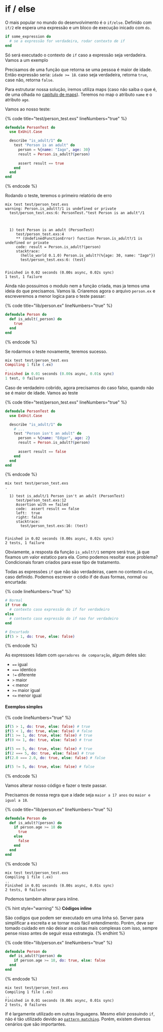 # if / else

O mais popular no mundo do desenvolvimento é o `if/else`. Definido com `if/2` ele espera uma expressão e um bloco de execução inicado com `do`.

```elixir
if some_expression do
  # se a expressão for verdadeira, rodar contexto de if
end
```

Só será executado o contexto de `if` caso a expressão seja verdadeira. Vamos a um exemplo

Precisamos de uma função que retorna se uma pessoa é maior de idade. Então expressão seria: `idade >= 18`. caso seja verdadeira, retorna `true`, case não, retorna `false`.

Para estruturar nossa solução, iremos utiliza maps (caso não saiba o que é, de uma olhada no [capitulo de maps](../map.md)). Teremos no map o atributo `name` e o atributo `age`.&#x20;

Vamos ao nosso teste:

{% code title="test/person_test.exs" lineNumbers="true" %}
```elixir
defmodule PersonTest do
  use ExUnit.Case

  describe "is_adult/1" do
    test "Person is an adult" do
      person = %{name: "Iago", age: 30}
      result = Person.is_adult?(person)
  
      assert result == true
    end
  end
end
```
{% endcode %}

Rodando o teste, teremos o primeiro relatório de erro

```shell
mix test test/person_test.exs
warning: Person.is_adult?/1 is undefined or private
  test/person_test.exs:6: PersonTest."test Person is an adult"/1



  1) test Person is an adult (PersonTest)
     test/person_test.exs:4
     ** (UndefinedFunctionError) function Person.is_adult?/1 is undefined or private
     code: result = Person.is_adult?(person)
     stacktrace:
       (hello_world 0.1.0) Person.is_adult?(%{age: 30, name: "Iago"})
       test/person_test.exs:6: (test)


Finished in 0.02 seconds (0.00s async, 0.02s sync)
1 test, 1 failure
```

Ainda não possuimos o modulo nem a função criada, mas ja temos uma ideia do que precisamos. Vamos lá. Criaremos agora o arquivo `person.ex` e escreveremos a menor logica para o teste passar:

{% code title="lib/person.ex" lineNumbers="true" %}
```elixir
defmodule Person do
  def is_adult(_person) do
    true
  end
end
```
{% endcode %}

Se rodarmos o teste novamente, teremos sucesso.

```elixir
mix test test/person_test.exs
Compiling 1 file (.ex)
.
Finished in 0.01 seconds (0.00s async, 0.01s sync)
1 test, 0 failures
```

Caso de verdadeiro cobrido, agora precisamos do caso falso, quando não se é maior de idade. Vamos ao teste

{% code title="test/person_test.exs" lineNumbers="true" %}
```elixir
defmodule PersonTest do
  use ExUnit.Case

  describe "is_adult/1" do
    # ...
    test "Person isn't an adult" do
      person = %{name: "Edgar", age: 2}
      result = Person.is_adult?(person)
  
      assert result == false
    end
  end
end
```
{% endcode %}

```shell
mix test test/person_test.exs
.

  1) test is_adult/1 Person isn't an adult (PersonTest)
     test/person_test.exs:12
     Assertion with == failed
     code:  assert result == false
     left:  true
     right: false
     stacktrace:
       test/person_test.exs:16: (test)


Finished in 0.02 seconds (0.00s async, 0.02s sync)
2 tests, 1 failure
```

Obviamente, a resposta da função `is_adult?/1` sempre será true, já que fixamos um valor estatico para ela. Como podemos resoltar esse problema? Condicionais foram criados para esse tipo de tratamento.&#x20;

Todas as expressões `if` que não são verdadeiras, caem no contexto `else`, caso definido. Podemos escrever o códio if de duas formas, normal ou encurtada:

{% code lineNumbers="true" %}
```elixir
# Normal
if true do
  # contexto caso expressão do if for verdadeiro
else
  # contexto caso expressão do if nao for verdadeiro
end

# Encurtado
if(5 > 1, do: true, else: false)
```
{% endcode %}

As expressoes lidam com `operadores de comparação`, algum deles são:

* `==` igual
* `===` identico
* `!=` diferente
* `>` maior
* `<` menor
* `>=` maior igual
* `<=` menor igual

#### Exemplos simples

{% code lineNumbers="true" %}
```elixir
if(5 > 1, do: true, else: false) # true
if(5 < 1, do: true, else: false) # false
if(1 >= 1, do: true, else: false) # true
if(0 <= 1, do: true, else: false) # true

if(5 == 5, do: true, else: false) # true
if(2 === 5, do: true, else: false) # true
if(2.0 === 2.0, do: true, else: false) # false

if(5 != 5, do: true, else: false) # false
```
{% endcode %}

Vamos alterar nosso código e fazer o teste passar.

Precisamos de nossa regra que a idade seja `maior a 17 anos` ou `maior e igual a 18`.&#x20;

{% code title="lib/person.ex" lineNumbers="true" %}
```elixir
defmodule Person do
  def is_adult?(person) do
    if person.age >= 18 do
      true
    else
      false
    end
  end
end
```
{% endcode %}

```shell
mix test test/person_test.exs
Compiling 1 file (.ex)
..
Finished in 0.01 seconds (0.00s async, 0.01s sync)
2 tests, 0 failures
```

Podemos também alterar para inline.&#x20;

{% hint style="warning" %}
**Códigos inline**

São codigos que podem ser executado em uma linha só. Server para simplificar a escreita e se tornar mais fácil entendimento. Porém, deve ser tomado cuidado em não deixar as coisas mais complexas com isso, sempre pense nisso antes de seguir essa estrategia.
{% endhint %}

{% code title="lib/person.ex" lineNumbers="true" %}
```elixir
defmodule Person do
  def is_adult?(person) do
    if person.age >= 18, do: true, else: false
  end
end
```
{% endcode %}

```shell
mix test test/person_test.exs
Compiling 1 file (.ex)
..
Finished in 0.01 seconds (0.00s async, 0.01s sync)
2 tests, 0 failures
```

If é largamente utilizado em outras linguagens. Mesmo elixir possuindo `if`, não é tão utilizado devido ao [`pattern matching`](../pattern-matching.md). Porém, existem diversos cenários que são importantes.

